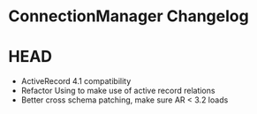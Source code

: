 ConnectionManager Changelog
=====================

HEAD
=======
- ActiveRecord 4.1 compatibility
- Refactor Using to make use of active record relations
- Better cross schema patching, make sure AR < 3.2 loads